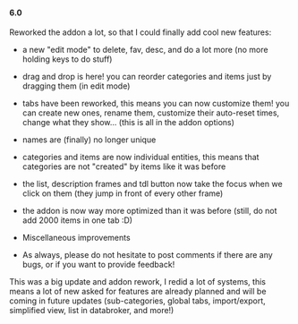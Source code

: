 #### **6.0**

Reworked the addon a lot, so that I could finally add cool new features:

- a new "edit mode" to delete, fav, desc, and do a lot more (no more holding keys to do stuff)
- drag and drop is here! you can reorder categories and items just by dragging them (in edit mode)
- tabs have been reworked, this means you can now customize them! you can create new ones, rename them, customize their auto-reset times, change what they show... (this is all in the addon options)

- names are (finally) no longer unique
- categories and items are now individual entities, this means that categories are not "created" by items like it was before
- the list, description frames and tdl button now take the focus when we click on them (they jump in front of every other frame)

- the addon is now way more optimized than it was before (still, do not add 2000 items in one tab :D)
- Miscellaneous improvements

- As always, please do not hesitate to post comments if there are any bugs, or if you want to provide feedback!

This was a big update and addon rework, I redid a lot of systems, this means a lot of new asked for features are already planned and will be coming in future updates (sub-categories, global tabs, import/export, simplified view, list in databroker, and more!)
